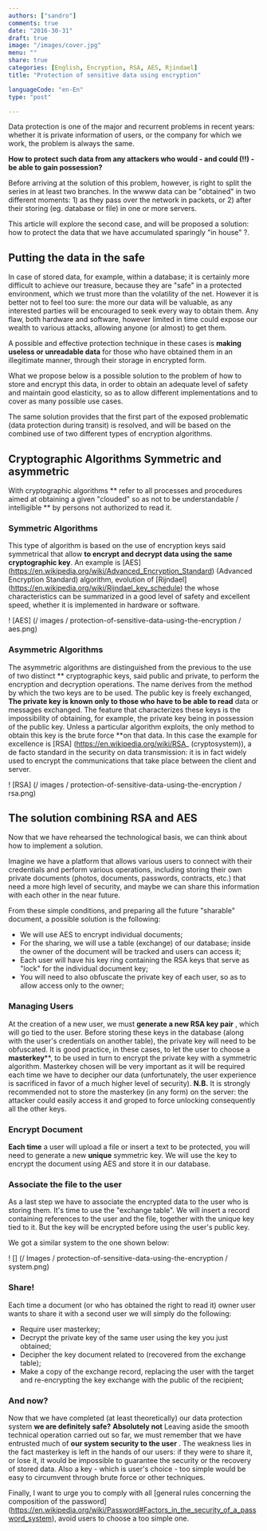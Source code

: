 ```yaml
---
authors: ["sandro"]
comments: true
date: "2016-30-31"
draft: true
image: "/images/cover.jpg"
menu: ""
share: true
categories: [English, Encryption, RSA, AES, Rjindael]
title: "Protection of sensitive data using encryption"

languageCode: "en-En"
type: "post"

---
```

Data protection is one of the major and recurrent problems in recent years: whether it is private information of users, or the company for which we work, the problem is always the same.

**How to protect such data from any attackers who would - and could (!!) - be able to gain possession?**

Before arriving at the solution of this problem, however, is right to split the series in at least two branches. In the wwww data can be "obtained" in two different moments: 1) as they pass over the network in packets, or 2) after their storing (eg. database or file) in one or more servers.

This article will explore the second case, and will be proposed a solution: how to protect the data that we have accumulated sparingly "in house" ?.

## Putting the data in the safe

In case of stored data, for example, within a database; it is certainly more difficult to achieve our treasure, because they are "safe" in a protected environment, which we trust more than the volatility of the net.
However it is better not to feel too sure: the more our data will be valuable, as any interested parties will be encouraged to seek every way to obtain them.
Any flaw, both hardware and software, however limited in time could expose our wealth to various attacks, allowing anyone (or almost) to get them.

A possible and effective protection technique in these cases is **making useless or unreadable data** for those who have obtained them in an illegitimate manner, through their storage in encrypted form.

What we propose below is a possible solution to the problem of how to store and encrypt this data, in order to obtain an adequate level of safety and maintain good elasticity, so as to allow different implementations and to cover as many possible use cases.

The same solution provides that the first part of the exposed problematic (data protection during transit) is resolved, and will be based on the combined use of two different types of encryption algorithms.

## Cryptographic Algorithms Symmetric and asymmetric

With cryptographic algorithms ** refer to all processes and procedures aimed at obtaining a given "clouded" so as not to be understandable / intelligible ** by persons not authorized to read it.

### Symmetric Algorithms 

This type of algorithm is based on the use of encryption keys said symmetrical that allow  **to encrypt and decrypt data using the same cryptographic key**.
An example is [AES] (https://en.wikipedia.org/wiki/Advanced_Encryption_Standard) (Advanced Encryption Standard) algorithm, evolution of [Rijndael] (https://en.wikipedia.org/wiki/Rijndael_key_schedule) the whose characteristics can be summarized in a good level of safety and excellent speed, whether it is implemented in hardware or software.

! [AES] (/ images / protection-of-sensitive-data-using-the-encryption / aes.png)

### Asymmetric Algorithms 

The asymmetric algorithms are distinguished from the previous to the use of two distinct ** cryptographic keys, said public and private, to perform the encryption and decryption operations.
The name derives from the method by which the two keys are to be used. The public key is freely exchanged, **The private key is known only to those who have to be able to read** data or messages exchanged.
The feature that characterizes these keys is the impossibility of obtaining, for example, the private key being in possession of the public key. Unless a particular algorithm exploits, the only method to obtain this key is the brute force **on that data.
In this case the example for excellence is [RSA] (https://en.wikipedia.org/wiki/RSA_ (cryptosystem)), a de facto standard in the security on data transmission: it is in fact widely used to encrypt the communications that take place between the client and server.

! [RSA] (/ images / protection-of-sensitive-data-using-the-encryption / rsa.png)

## The solution combining RSA and AES
Now that we have rehearsed the technological basis, we can think about how to implement a solution.

Imagine we have a platform that allows various users to connect with their credentials and perform various operations, including storing their own private documents (photos, documents, passwords, contracts, etc.) that need a more high level of security, and maybe we can share this information with each other in the near future.

From these simple conditions, and preparing all the future "sharable" document, a possible solution is the following:

* We will use AES to encrypt individual documents;
* For the sharing, we will use a table (exchange) of our database; inside the owner of the document will be tracked and users can access it;
* Each user will have his key ring containing the RSA keys that serve as "lock" for the individual document key;
* You will need to also obfuscate the private key of each user, so as to allow access only to the owner;

### Managing Users
At the creation of a new user, we must **generate a new RSA key pair** , which will go tied to the user.
Before storing these keys in the database (along with the user's credentials on another table), the private key will need to be obfuscated. It is good practice, in these cases, to let the user to choose a **masterkey****, to be used in turn to encrypt the private key with a symmetric algorithm.
Masterkey chosen will be very important as it will be required each time we have to decipher our data (unfortunately, the user experience is sacrificed in favor of a much higher level of security).
**N.B.** It is strongly recommended not to store the masterkey (in any form) on the server: the attacker could easily access it and groped to force unlocking consequently all the other keys.

### Encrypt Document
**Each time** a user will upload a file or insert a text to be protected, you will need to generate a new **unique** symmetric key. We will use the key to encrypt the document using AES and store it in our database.

### Associate the file to the user
As a last step we have to associate the encrypted data to the user who is storing them. It's time to use the "exchange table". We will insert a record containing references to the user and the file, together with the unique key tied to it. But the key will be encrypted before using the user's public key.

We got a similar system to the one shown below:

! [] (/ Images / protection-of-sensitive-data-using-the-encryption / system.png)

### Share!
Each time a document (or who has obtained the right to read it) owner user wants to share it with a second user we will simply do the following:

* Require user masterkey;
* Decrypt the private key of the same user using the key you just obtained;
* Decipher the key document related to (recovered from the exchange table);
* Make a copy of the exchange record, replacing the user with the target and re-encrypting the key exchange with the public of the recipient;

### And now?

Now that we have completed (at least theoretically) our data protection system **we are definitely safe?** **Absolutely not** Leaving aside the smooth technical operation carried out so far, we must remember that we have entrusted much of **our system security to the user** .
The weakness lies in the fact masterkey is left in the hands of our users: if they were to share it, or lose it, it would be impossible to guarantee the security or the recovery of stored data.
Also a key - which is user's choice - too simple would be easy to circumvent through brute force or other techniques.

Finally, I want to urge you to comply with all [general rules concerning the composition of the password] (https://en.wikipedia.org/wiki/Password#Factors_in_the_security_of_a_password_system), avoid users to choose a too simple one.